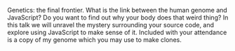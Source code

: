 Genetics: the final frontier. What is the link between the human genome and JavaScript? Do you want to find out why your body does that weird thing? In this talk we will unravel the mystery surrounding your source code, and explore using JavaScript to make sense of it. Included with your attendance is a copy of my genome which you may use to make clones.
